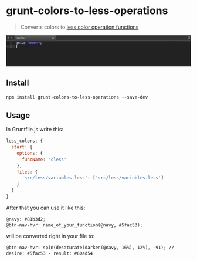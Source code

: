# grunt-colors-to-less-operations

> Converts colors to [less color operation functions](http://lesscss.org/functions/#color-operations)

![](https://github.com/DudaGod/grunt-colors-to-less-operations/blob/master/grunt-colors.gif)

## Install
`npm install grunt-colors-to-less-operations --save-dev`

## Usage

In Gruntfile.js write this:
```js
less_colors: {
  start: {
    options: {
      funcName: 'cless'
    },
    files: {
      'src/less/variables.less': ['src/less/variables.less']
    }
  }
}
```
After that you can use it like this:

```
@navy: #81b3d2;
@btn-nav-hvr: name_of_your_function(@navy, #5fac53);
```
will be converted right in your file to:

```
@btn-nav-hvr: spin(desaturate(darken(@navy, 16%), 12%), -91); // desire: #5fac53 - result: #60ad54
```